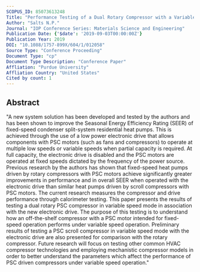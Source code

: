 ```yaml
---
SCOPUS_ID: 85073613248
Title: "Performance Testing of a Dual Rotary Compressor with a Variable Speed PSC Motor"
Author: "Salts N.P."
Journal: "IOP Conference Series: Materials Science and Engineering"
Publication Date: {'$date': '2019-09-03T00:00:00Z'}
Publication Year: 2019
DOI: "10.1088/1757-899X/604/1/012058"
Source Type: "Conference Proceeding"
Document Type: "cp"
Document Type Description: "Conference Paper"
Affliation: "Purdue University"
Affliation Country: "United States"
Cited by count: 1
---
```


## Abstract
"A new system solution has been developed and tested by the authors and has been shown to improve the Seasonal Energy Efficiency Rating (SEER) of fixed-speed condenser split-system residential heat pumps. This is achieved through the use of a low power electronic drive that allows components with PSC motors (such as fans and compressors) to operate at multiple low speeds or variable speeds when partial capacity is required. At full capacity, the electronic drive is disabled and the PSC motors are operated at fixed speeds dictated by the frequency of the power source. Previous research by the authors has shown that fixed-speed heat pumps driven by rotary compressors with PSC motors achieve significantly greater improvements in performance and in overall SEER when operated with the electronic drive than similar heat pumps driven by scroll compressors with PSC motors. The current research measures the compressor and drive performance through calorimeter testing. This paper presents the results of testing a dual rotary PSC compressor in variable speed mode in association with the new electronic drive. The purpose of this testing is to understand how an off-the-shelf compressor with a PSC motor intended for fixed-speed operation performs under variable speed operation. Preliminary results of testing a PSC scroll compressor in variable speed mode with the electronic drive are also presented for comparison with the rotary compressor. Future research will focus on testing other common HVAC compressor technologies and employing mechanistic compressor models in order to better understand the parameters which affect the performance of PSC driven compressors under variable speed operation."
